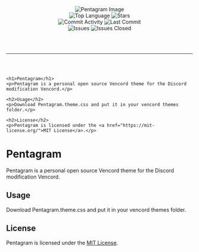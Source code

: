 <!DOCTYPE html>
<html lang="en">
<head>
    <meta charset="UTF-8">
    <meta name="viewport" content="width=device-width, initial-scale=1.0">
    <title>Pentagram Theme</title>
</head>
<body>
    <div align="center">
        <img src="https://images.pond5.com/celtic-occult-symbol-magic-pentagram-illustration-231050898_iconl.jpeg" alt="Pentagram Image" style="max-width: 100%; height: auto;">
        <br>
        <img src="https://img.shields.io/github/languages/top/addi00000/empyrean?color=%23000000" alt="Top Language">
        <img src="https://img.shields.io/github/stars/addi00000/empyrean?color=%23000000&logoColor=%23000000" alt="Stars">
        <br>
        <img src="https://img.shields.io/github/commit-activity/w/addi00000/empyrean?color=%23000000" alt="Commit Activity">
        <img src="https://img.shields.io/github/last-commit/addi00000/empyrean?color=%23000000&logoColor=%23000000" alt="Last Commit">
        <br>
        <img src="https://img.shields.io/github/issues/addi00000/empyrean?color=%23000000&logoColor=%23000000" alt="Issues">
        <img src="https://img.shields.io/github/issues-closed/addi00000/empyrean?color=%23000000&logoColor=%23000000" alt="Issues Closed">
        <br>
    </div>
    <hr style="border-radius: 2%; margin-top: 60px; margin-bottom: 60px;" noshade="" size="20" width="100%">
    
    <h1>Pentagram</h1>
    <p>Pentagram is a personal open source Vencord theme for the Discord modification Vencord.</p>
    
    <h2>Usage</h2>
    <p>Download Pentagram.theme.css and put it in your vencord themes folder.</p>
    
    <h2>License</h2>
    <p>Pentagram is licensed under the <a href="https://mit-license.org/">MIT License</a>.</p>
</body>
</html>

# Pentagram
Pentagram is a personal open source Vencord theme for the Discord modification Vencord.

## Usage
Download Pentagram.theme.css and put it in your vencord themes folder.

## License

Pentagram is licensed under the <a href="https://mit-license.org/">MIT License</a>.
